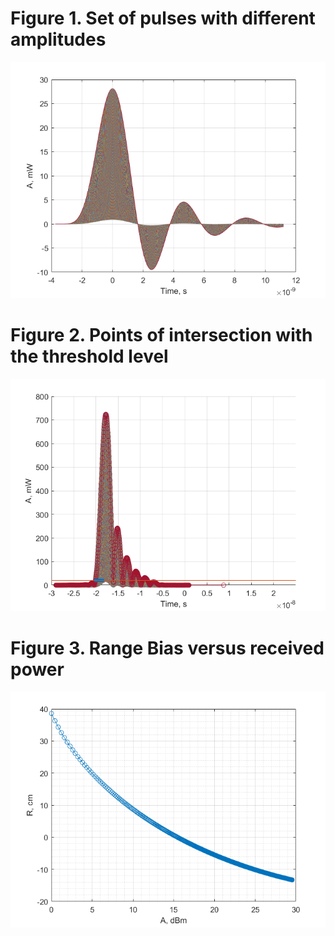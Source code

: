 
# Figure 1. Set of pulses with different amplitudes

![Figure 1](https://github.com/alerasan/uwb_miscellaneous_models/blob/work_Nikita/RangeBias/figure/SetOfPulses.png?raw=true)

# Figure 2. Points of intersection with the threshold level

![Figure 2](https://github.com/alerasan/uwb_miscellaneous_models/blob/work_Nikita/RangeBias/figure/figure2.png?raw=true)

# Figure 3. Range Bias versus received  power

![Figure 3](https://github.com/alerasan/uwb_miscellaneous_models/blob/work_Nikita/RangeBias/figure/figure3.png?raw=true)
